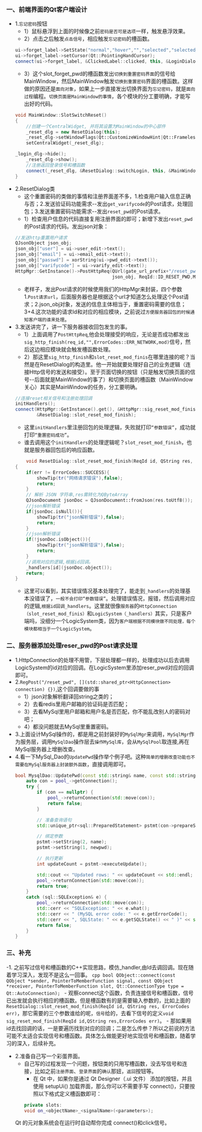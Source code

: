 ### 一、前端界面的Qt客户端设计
- 1.`忘记密码`按钮
    - 1）鼠标悬浮到上面的时候像之前`密码是否可是选项`一样，触发悬浮效果。
    - 2）点击之后触发`点击信号`，相应触发`忘记密码`的槽函数。
    ```cpp
    ui->forget_label->SetState("normal","hover","","selected","selected_hover","");
    ui->forget_label->setCursor(Qt::PointingHandCursor);
    connect(ui->forget_label, &ClickedLabel::clicked, this, &LoginDialog::slot_forget_pwd);
    ```
    - 3）这个slot_forget_pwd的槽函数发出`切换到重置密码界面`的信号给MainWindow，然后MainWindow触发`切换到重置密码`界面的槽函数。这样做的原因还是`面向对象`，如果上一步直接发出切换界面为`忘记密码`，就是`面向过程`编程。`切换页面是MainWindow的事情`，各个模块的分工要明确，才能写出好的代码。
    ```cpp
    void MainWindow::SlotSwitchReset()
    {
        //创建一个CentralWidget, 并将其设置为MainWindow的中心部件
        _reset_dlg = new ResetDialog(this);
        _reset_dlg->setWindowFlags(Qt::CustomizeWindowHint|Qt::FramelessWindowHint);
        setCentralWidget(_reset_dlg);

    _login_dlg->hide();
        _reset_dlg->show();
        //注册返回登录信号和槽函数
        connect(_reset_dlg, &ResetDialog::switchLogin, this, &MainWindow::SlotSwitchLogin2);
    }
    ```
- 2.ResetDialog类
    - 这个重置密码的类做的事情和注册界面差不多，1.检查用户输入信息正确与否；2.发送验证码功能需求--发出`get_varifycode`的Post请求，处理回包；3.发送重置密码功能需求--发出`reset_pwd`的Post请求。
    - 1）检查用户信息的代码直接复用注册界面的即可；新增下发出`reset_pwd`的Post请求的代码。发出json对象：
    ```cpp
    //发送http重置用户请求
    QJsonObject json_obj;
    json_obj["user"] = ui->user_edit->text();
    json_obj["email"] = ui->email_edit->text();
    json_obj["passwd"] = xorString(ui->pwd_edit->text());
    json_obj["varifycode"] = ui->varify_edit->text();
    HttpMgr::GetInstance()->PostHttpReq(QUrl(gate_url_prefix+"/reset_pwd"),
                                        json_obj, ReqId::ID_RESET_PWD,Modules::RESETMOD);
    ```
    - 老样子，发出Post请求的时候使用我们的HttpMgr来封装，四个参数1.`Post请求url`，后面服务器也是根据这个url才知道怎么处理这个Post请求；2.json_obj对象，发送的信息主体相当于，重置密码需要的信息；3+4.这次功能的请求Id和对应的相应模块，之前说过`方便服务器回包的时候通知客户端的谁来处理`。
- 3.发送讲完了，讲一下服务器接收回包发生的事。
    - 1）上面调用了`PostHttpReq`,他会处理接受的响应，无论是否成功都发出`sig_http_finish(req_id,"",ErrorCodes::ERR_NETWORK,mod)`信号，然后这边相应模块就会触发槽函数处理。
    - 2）那这里`sig_http_finish`和`slot_reset_mod_finis`在哪里连接的呢？当然是在ResetDialog的构造里。他一开始就要处理好自己的业务逻辑（连接Http信号的发送和接受）。至于页面切换的按钮（只是触发切换页面的信号--后面就是MainWindow的事了）和切换页面的槽函数（MainWindow关心）其实是MainWindow的任务，分工要明确。
    ```cpp
    //连接reset相关信号和注册处理回调
    initHandlers();
    connect(HttpMgr::GetInstance().get(), &HttpMgr::sig_reset_mod_finish, this,
            &ResetDialog::slot_reset_mod_finish);
    ```
    - 这里`initHandlers`里注册回包的处理逻辑，失败就打印`“参数错误”`，成功就打印`“重置密码成功”`。
    - 谁去调用这个`initHandlers`的处理逻辑呢？`slot_reset_mod_finish`，也就是服务器回包后的响应函数。
    ```cpp
        void ResetDialog::slot_reset_mod_finish(ReqId id, QString res, ErrorCodes err)
    {
        if(err != ErrorCodes::SUCCESS){
            showTip(tr("网络请求错误"),false);
            return;
        }
        // 解析 JSON 字符串,res需转化为QByteArray
        QJsonDocument jsonDoc = QJsonDocument::fromJson(res.toUtf8());
        //json解析错误
        if(jsonDoc.isNull()){
            showTip(tr("json解析错误"),false);
            return;
        }
        //json解析错误
        if(!jsonDoc.isObject()){
            showTip(tr("json解析错误"),false);
            return;
        }
        //调用对应的逻辑,根据id回调。
        _handlers[id](jsonDoc.object());
        return;
    }
    ```
    - 这里可以看到，其实错误情况基本处理完了，能走到`_handlers`的处理基本没错误了，`一般不会打印“参数错误”`。处理错误情况，报错，然后调用对应的逻辑,`根据id回调_handlers`。这里就很像`服务器`的`HttpConnection（slot_reset_mod_finis）`和`LogicSystem（_handlers）`其实，只是客户端吗，没细分一个LogicSystem类，因为`客户端根据不同模块做不同处理，每个模块都相当于一个LogicSystem`。
### 二、服务器添加处理reser_pwd的Post请求处理
- 1.HttpConnection的处理不用管，下层处理都一样的，处理成功以后去调用LogicSystem的id对应的回调。在LogicSystem里添加reser_pwd对应的回调即可。
- 2.`RegPost("/reset_pwd", [](std::shared_ptr<HttpConnection> connection) {})`,这个回调要做的事
    - 1）json对象解析翻译回string之类的；
    - 2）去看redis里用户邮箱的验证码是否匹配；
    - 3）去看MySql里用户邮箱和用户名是否匹配，你不能乱改别人的密码对吧；
    - 4）都没问题就去MySql里重置密码。
- 3.上面设计MySql操作的，都是用之前封装好的`MySqlMgr`来调用，`MySqlMgr`作为服务层，调用`MySqlDao`操作层去`操作MySql库`，会从`MySqlPool`取连接,再在MySql服务器上增删改查。
- 4.看一下MySql_Dao的`UpdatePwd`操作举个例子吧。这种`简单的增删改查功能也不需要在MySql服务器上封装额外函数`，直接调用即可。
    ```cpp
    bool MysqlDao::UpdatePwd(const std::string& name, const std::string& newpwd) {
        auto con = pool_->getConnection();
        try {
            if (con == nullptr) {
                pool_->returnConnection(std::move(con));
                return false;
            }

            // 准备查询语句
            std::unique_ptr<sql::PreparedStatement> pstmt(con->prepareStatement("UPDATE user SET pwd = ? WHERE name = ?"));

            // 绑定参数
            pstmt->setString(2, name);
            pstmt->setString(1, newpwd);

            // 执行更新
            int updateCount = pstmt->executeUpdate();

            std::cout << "Updated rows: " << updateCount << std::endl;
            pool_->returnConnection(std::move(con));
            return true;
        }
        catch (sql::SQLException& e) {
            pool_->returnConnection(std::move(con));
            std::cerr << "SQLException: " << e.what();
            std::cerr << " (MySQL error code: " << e.getErrorCode();
            std::cerr << ", SQLState: " << e.getSQLState() << " )" << std::endl;
            return false;
        }
    }
    ```
### 三、补充
-1. 之前写过信号和槽函数的C++实现思路，模仿_handler,由Id去调回调。现在随着学习深入，发现不是这么一回事。
    ```cpp
    bool QObject::connect(const QObject *sender, PointerToMemberFunction signal,
                      const QObject *receiver, PointerToMemberFunction slot,
                      Qt::ConnectionType type = Qt::AutoConnection);
    ```
    - 观察connect这个函数，负责连接信号和槽函数，信号已出发就会执行相应的槽函数。但是槽函数有的是需要输入参数的，比如上面的`ResetDialog::slot_reset_mod_finish(ReqId id, QString res, ErrorCodes err)`，那它需要的三个参数谁给的呢，`信号`给的，去看下信号的定义`void sig_reset_mod_finish(ReqId id,QString res,ErrorCodes err)`。
    - 那如果用id去找回调的话，一是要遍历找到对应的回调；二是怎么传参？所以之前说的方法可能不太适合实现信号和槽函数。具体怎么做能更好地实现信号和槽函数，随着学习的深入，后续补充。
- 2.准备自己写一个彩蛋界面。
    - 自己写的过程发现一个问题，按钮类的只用写槽函数，没去写信号和连接，比如之前`注册界面`、`登录界面`的`确认`那妞，`返回`按钮等。
        - 在 Qt 中，如果你是通过 Qt Designer（.ui 文件） 添加的按钮，并且使用 setupUi() 加载界面，那么你可以不需要手写 connect()，只要按照以下格式定义槽函数即可：
        ```cpp
        private slots:
        void on_<objectName>_<signalName>(<parameters>);
        ```
    Qt 的元对象系统会在运行时自动帮你完成 connect()和click信号。
